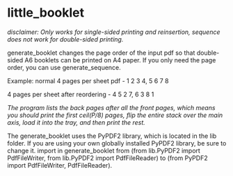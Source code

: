 # little_booklet
*disclaimer: Only works for single-sided printing and reinsertion, sequence does not work for double-sided printing.*

generate_booklet changes the page order of the input pdf so that double-sided A6 booklets can be printed on A4 paper. 
If you only need the page order, you can use generate_sequence.

Example:
normal 4 pages per sheet pdf - 1 2 3 4, 5 6 7 8

4 pages per sheet after reordering - 4 5 2 7, 6 3 8 1

*The program lists the back pages after all the front pages, which means you should print the first ceil(P/8) pages, flip the entire stack over the main axis, load it into the tray, and then print the rest.*

The generate_booklet uses the PyPDF2 library, which is located in the lib folder.
If you are using your own globally installed PyPDF2 library, be sure to change it.
import in generate_booklet from (from lib.PyPDF2 import PdfFileWriter, from lib.PyPDF2 import PdfFileReader) to (from PyPDF2 import PdfFileWriter, PdfFileReader).
